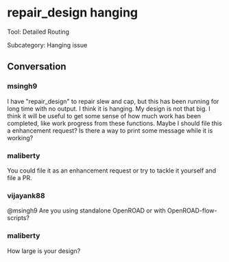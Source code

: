 # repair_design hanging

Tool: Detailed Routing

Subcategory: Hanging issue

## Conversation

### msingh9
I have "repair_design" to repair slew and cap, but this has been running for long time with no output. I think it is hanging. My design is not that big. I think it will be useful to get some sense of how much work has been completed, like work progress from these functions. Maybe I should file this a enhancement request? Is there a way to print some message while it is working?

### maliberty
You could file it as an enhancement request or try to tackle it yourself and file a PR.

### vijayank88
@msingh9 
Are you using standalone OpenROAD or with OpenROAD-flow-scripts?

### maliberty
How large is your design?

